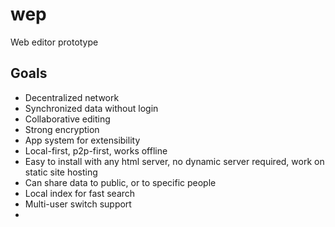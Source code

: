 # wep

Web editor prototype

## Goals
 * Decentralized network
 * Synchronized data without login
 * Collaborative editing
 * Strong encryption
 * App system for extensibility
 * Local-first, p2p-first, works offline
 * Easy to install with any html server, no dynamic server required, work on static site hosting
 * Can share data to public, or to specific people
 * Local index for fast search
 * Multi-user switch support
 * 
